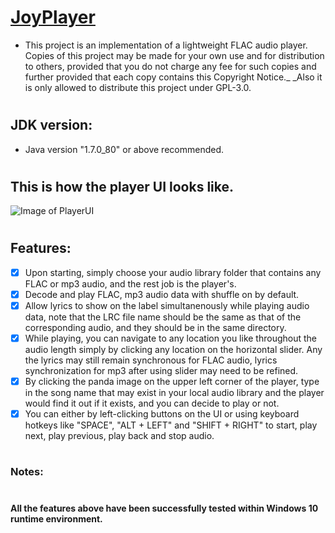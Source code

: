 
# <h1> [JoyPlayer](https://github.com/JoySanctuary/FLAC-Audio-Player)
- This project is an implementation of a lightweight FLAC audio player. Copies of this project may be made for your own use and for distribution to others, provided that you do not charge any fee for such copies and further provided that each copy contains this Copyright Notice._ _Also it is only allowed to distribute this project under GPL-3.0.

# <h2> JDK version:
- Java version "1.7.0_80" or above recommended.

# <h2> This is how the player UI looks like.

![Image of PlayerUI](https://github.com/JoySanctuary/JoyPlayer/blob/master/Player_UI.png)

# <h2> Features:
- [x] Upon starting, simply choose your audio library folder that contains any FLAC or mp3 audio, and the rest job is the player's.
- [x] Decode and play FLAC, mp3 audio data with shuffle on by default.
- [x] Allow lyrics to show on the label simultanenously while playing audio data, note that the LRC file name should be the same as that of the corresponding audio, and they should be in the same directory.
- [x] While playing, you can navigate to any location you like throughout the audio length simply by clicking any location on the horizontal slider. Any the lyrics may still remain synchronous for FLAC audio, lyrics synchronization for mp3 after using slider may need to be refined.
- [x] By clicking the panda image on the upper left corner of the player, type in the song name that may exist in your local audio library and the player would find it out if it exists, and you can decide to play or not.
- [x] You can either by left-clicking buttons on the UI or using keyboard hotkeys like "SPACE", "ALT + LEFT" and "SHIFT + RIGHT" to start, play next, play previous, play back and stop audio.

# <h3> Notes:

# <h4> All the features above have been successfully tested within Windows 10 runtime environment.
